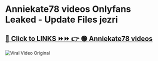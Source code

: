 
 # Anniekate78 videos Onlyfans Leaked - Update Files jezri

## <h2><a href="https://clipsfans.com/Anniekate78_videos&ref=git">🔗 Click to LINKS ⏩⏩ 👉 🟢 Anniekate78 videos </a></h2>

<a href="https://clipsfans.com/Anniekate78_videos&ref=git" rel="nofollow" data-target="animated-image.originalLink"><img src="https://i.ibb.co.com/xMMVF88/686577567.gif" alt="Viral Video Original" style="max-width: 100%; display: inline-block;" data-target="animated-image.originalImage"></a>

